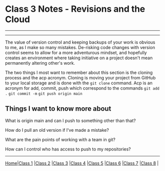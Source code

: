# Class 3 Notes - Revisions and the Cloud

---
---
The value of version control and keeping backups of your work is obvious to me, as I make so many mistakes. De-risking code changes with version control seems to allow for a more adventurous mindset, and hopefully creates an environment where taking initiative on a project doesn't mean permanently altering other's work.

The two things I most want to remember about this section is the cloning process and the acp acronym. Cloning is moving your project from GitHub to your local storage and is done with the `git clone` command. Acp is an acronym for add, commit, push which correspond to the commands `git add .`  `git commit -m`  `git push origin main`

## Things I want to know more about

What is origin main and can I push to something other than that?

How do I pull an old version if I've made a mistake?

What are the pain points of working with a team in git?

How can I control who has access to push to my repositories?

---

[Home](/reading-notes)|[Class 1](class1) |[Class 2](class2) |[Class 3](class3) |[Class 4](class4) |[Class 5](class5) |[Class 6](class6) |[Class 7](class7) |[Class 8](class8) |
